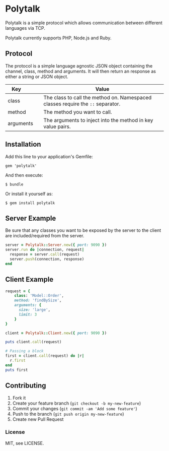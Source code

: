 # Polytalk

Polytalk is a simple protocol which allows communication between different languages via TCP.

Polytalk currently supports PHP, Node.js and Ruby.

## Protocol

The protocol is a simple language agnostic JSON object containing the channel, class, method and arguments. It will then return an response as either a string or JSON object.

Key          | Value
------------ | ------------- 
class        | The class to call the method on. Namespaced classes require the `::` separator.
method       | The method you want to call.
arguments    | The arguments to inject into the method in key value pairs.

## Installation

Add this line to your application's Gemfile:

    gem 'polytalk'

And then execute:

    $ bundle

Or install it yourself as:

    $ gem install polytalk

## Server Example

Be sure that any classes you want to be exposed by the server to the client are included/required from the server.

```ruby
server = Polytalk::Server.new({ port: 9090 })
server.run do |connection, request|
  response = server.call(request)
  server.push(connection, response)
end
```

## Client Example
  
```ruby
request = {
    class: 'Model::Order',
    method: 'findBySize',
    arguments: {
      size: 'large',
      limit: 3
    }
}

client = Polytalk::Client.new({ port: 9090 })

puts client.call(request)

# Passing a block
first = client.call(request) do |r|
  r.first
end
puts first
```

## Contributing

1. Fork it
2. Create your feature branch (`git checkout -b my-new-feature`)
3. Commit your changes (`git commit -am 'Add some feature'`)
4. Push to the branch (`git push origin my-new-feature`)
5. Create new Pull Request

### License

MIT, see LICENSE.